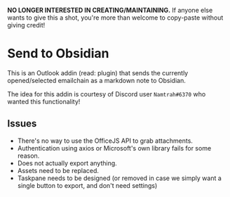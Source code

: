 **NO LONGER INTERESTED IN CREATING/MAINTAINING.** If anyone else wants to give this a shot, you're more than welcome to copy-paste without giving credit!

# Send to Obsidian

This is an Outlook addin (read: plugin) that sends the currently opened/selected emailchain as a markdown note to Obsidian.

The idea for this addin is courtesy of Discord user `Namtrah#6370` who wanted this functionality!

## Issues

* There's no way to use the OfficeJS API to grab attachments. 
* Authentication using axios or Microsoft's own library fails for some reason.
* Does not actually export anything.
* Assets need to be replaced.
* Taskpane needs to be designed (or removed in case we simply want a single button to export, and don't need settings)

